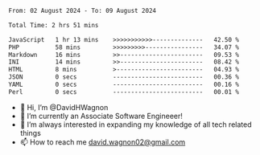 <!--START_SECTION:waka-->

```txt
From: 02 August 2024 - To: 09 August 2024

Total Time: 2 hrs 51 mins

JavaScript   1 hr 13 mins    >>>>>>>>>>>--------------   42.50 %
PHP          58 mins         >>>>>>>>>----------------   34.07 %
Markdown     16 mins         >>-----------------------   09.53 %
INI          14 mins         >>-----------------------   08.42 %
HTML         8 mins          >------------------------   04.93 %
JSON         0 secs          -------------------------   00.36 %
YAML         0 secs          -------------------------   00.16 %
Perl         0 secs          -------------------------   00.01 %
```

<!--END_SECTION:waka-->

- 👋 Hi, I’m @DavidHWagnon
- 👀 I’m currently an Associate Software Engineeer!
- 🌱 I’m always interested in expanding my knowledge of all tech related things
- 📫 How to reach me david.wagnon02@gmail.com

<!---
DavidHWagnon/DavidHWagnon is a ✨ special ✨ repository because its `README.md` (this file) appears on your GitHub profile.
You can click the Preview link to take a look at your changes.
--->
